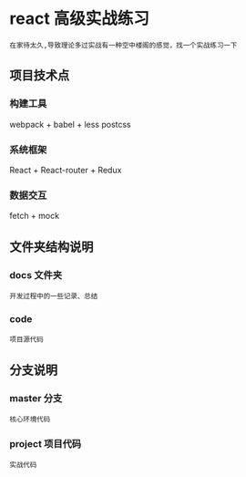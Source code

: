 # react 高级实战练习

`在家待太久,导致理论多过实战有一种空中楼阁的感觉，找一个实战练习一下`

## 项目技术点

### 构建工具

webpack + babel + less postcss

### 系统框架

React + React-router + Redux

### 数据交互

fetch + mock

## 文件夹结构说明

### docs 文件夹

`开发过程中的一些记录、总结`

### code 

`项目源代码`

## 分支说明

### **master 分支**

`核心环境代码`

### **project 项目代码**

`实战代码`
